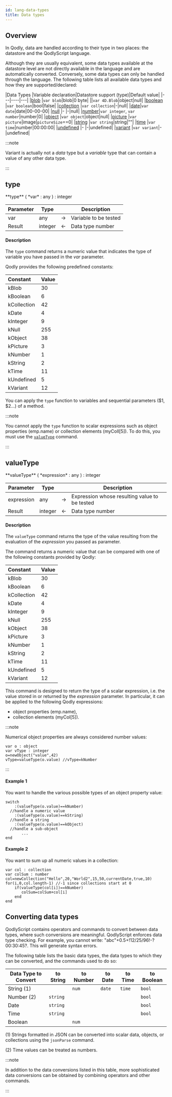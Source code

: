 ```yaml
---
id: lang-data-types
title: Data types
---
```



## Overview

In Qodly, data are handled according to their type in two places: the datastore and the QodlyScript language.

Although they are usually equivalent, some data types available at the datastore level are not directly available in the language and are automatically converted. Conversely, some data types can only be handled through the language. The following table lists all available data types and how they are supported/declared:

|Data Types	|Variable declaration|Datastore support (type)|Default value|
|---|----|---|
|[blob](lang-blob.md)	|`var blob`|blob|0 byte|
||`var 4D.Blob`|object|null|
|[boolean](lang-boolean.md)	|`var boolean`|bool|false|
|[collection](lang-collection.md)	|`var collection`|-|null|
|[date](lang-date.md)|`var date`|date|00-00-00|
|[null](lang-null-undefined.md)	|-	|-|null|
|[number](lang-number.md)|`var integer`, `var number`|number|0|
|[object](lang-object.md)	|`var object`|object|null|
|[picture](lang-picture.md)	|`var picture`|image|`pictureSize`==0|
|[string](lang-text.md)	|`var string`|string|""|
|[time](lang-time.md) |`var time`|number|00:00:00|
|[undefined](lang-null-undefined.md)	|-	|-|undefined|
|[variant](lang-variant.md)	|`var variant`|-|undefined|

:::note

Variant is actually not a *data* type but a *variable* type that can contain a value of any other data type. 

:::


## type

<!-- REF #_command_.type.Syntax -->**type** ( *var* : any ) : integer<!-- END REF -->


<!-- REF #_command_.type.Params -->
|Parameter|Type||Description|
|---------|--- |:---:|------|
|var|any|->|Variable to be tested|
|Result|integer|<-|Data type number|<!-- END REF -->

#### Description

The `type` command <!-- REF #_command_.type.Summary -->returns a numeric value that indicates the type of variable you have passed in the *var* parameter<!-- END REF -->. 

Qodly provides the following predefined constants:

|Constant|Value|
|:----|:----|
|kBlob|30|
|kBoolean|6|
|kCollection|42|
|kDate|4|
|kInteger|9|
|kNull|255|
|kObject|38|
|kPicture|3|
|kNumber|1|
|kString|2|
|kTime|11|
|kUndefined|5|
|kVariant|12|

You can apply the `type` function to variables and sequential parameters ($1, $2...) of a method.

:::note

You cannot apply the `type` function to scalar expressions such as object properties (emp.name) or collection elements (myColl[5]). To do this, you must use the [`valueType`](#valuetype) command.

:::




## valueType

<!-- REF #_command_.valueType.Syntax -->**valueType** ( *expression* : any ) : integer<!-- END REF -->

<!-- REF #_command_.valueType.Params -->
|Parameter|Type||Description|
|---------|--- |:---:|------|
|expression|any|->|Expression whose resulting value to be tested|
|Result|integer|<-|Data type number|<!-- END REF -->


#### Description

The `valueType` command <!-- REF #_command_.valueType.Summary -->returns the type of the value resulting from the evaluation of the *expression* you passed as parameter<!-- END REF -->. 

The command returns a numeric value that can be compared with one of the following constants provided by Qodly:

|Constant|Value|
|:----|:----|
|kBlob|30|
|kBoolean|6|
|kCollection|42|
|kDate|4|
|kInteger|9|
|kNull|255|
|kObject|38|
|kPicture|3|
|kNumber|1|
|kString|2|
|kTime|11|
|kUndefined|5|
|kVariant|12|


This command is designed to return the type of a scalar expression, i.e. the value stored in or returned by the *expression* parameter. In particular, it can be applied to the following Qodly expressions:

- object properties (emp.name),
- collection elements (myCol[5]).

:::note

Numerical object properties are always considered number values:

```
var o : object
var vType : integer
o=newObject("value",42)
vType=valueType(o.value) //vType=kNumber
```

::: 

#### Example 1

You want to handle the various possible types of an object property value:

```qs
switch
	:(valueType(o.value)==kNumber)
  //handle a numeric value
    :(valueType(o.value)==kString)
  //handle a string
    :(valueType(o.value)==kObject)
  //handle a sub-object
       ...
end
```

#### Example 2

You want to sum up all numeric values in a collection:

```qs
var col : collection
var colSum : number
col=newCollection("Hello",20,"World2",15,50,currentDate,true,10)
for(i,0,col.length-1) //-1 since collections start at 0
	if(valueType(col[i])==kNumber)
       colSum=colSum+col[i]
    end
end
```


## Converting data types

QodlyScript contains operators and commands to convert between data types, where such conversions are meaningful. QodlyScript enforces data type checking. For example, you cannot write: "abc"+0.5+!12/25/96!-?00:30:45?. This will generate syntax errors.

The following table lists the basic data types, the data types to which they can be converted, and the commands used to do so:

|Data Type to Convert|to String|to Number|to Date|to Time|to Boolean |
|---|---|---|---|---|---|
|String (1)||`num`|`date`|`time`|`bool`|
|Number (2)|`string`||||`bool`|
|Date|`string`||||`bool`|
|Time|`string`||||`bool`|
|Boolean||`num`||||

(1) Strings formatted in JSON can be converted into scalar data, objects, or collections using the `jsonParse` command.

(2) Time values can be treated as numbers.

:::note

In addition to the data conversions listed in this table, more sophisticated data conversions can be obtained by combining operators and other commands.

:::

